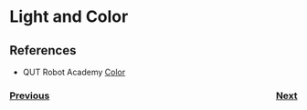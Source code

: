 # Light and Color

## References
- QUT Robot Academy [Color](https://robotacademy.net.au/masterclass/color/)

<h3><span style="float:left">
<a href="intro">Previous</a></span>
<span style="float:right">
<a href="imageFormation">Next</a></span></h3>